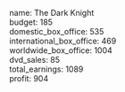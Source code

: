 name: The Dark Knight  
budget: 185  
domestic_box_office: 535  
international_box_office: 469  
worldwide_box_office: 1004  
dvd_sales: 85  
total_earnings: 1089  
profit: 904
